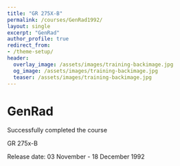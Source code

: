 ```yaml
---
title: "GR 275X-B"
permalink: /courses/GenRad1992/
layout: single
excerpt: "GenRad"
author_profile: true
redirect_from:
- /theme-setup/
header:
  overlay_image: /assets/images/training-backimage.jpg
  og_image: /assets/images/training-backimage.jpg
  teaser: /assets/images/training-backimage.jpg
---
```

# GenRad

Successfully completed the course

GR 275x-B

Release date:  03 November - 18 December 1992

